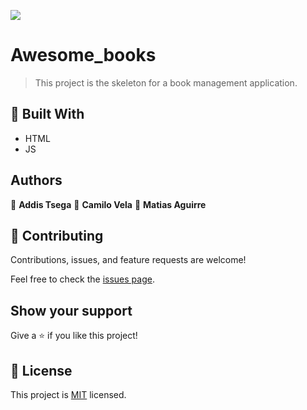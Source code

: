 ![](https://img.shields.io/badge/Microverse-blueviolet)

# Awesome_books

> This project is the skeleton for a book management application.


## 🧰 Built With

- HTML
- JS

## Authors

👤 **Addis Tsega**
👤 **Camilo Vela**
👤 **Matias Aguirre**

## 🤝 Contributing

Contributions, issues, and feature requests are welcome!

Feel free to check the [issues page](../../issues/).

## Show your support

Give a ⭐️ if you like this project!


## 📝 License

This project is [MIT](./MIT.md) licensed.